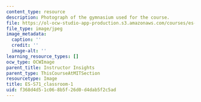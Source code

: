 ```yaml
---
content_type: resource
description: Photograph of the gymnasium used for the course.
file: https://ol-ocw-studio-app-production.s3.amazonaws.com/courses/es-s71-increasing-your-physical-intelligence-enhancing-your-social-smarts-spring-2014/f368d4d51c068b5f26d0d4dab5f2c5ad_ES-S71_classroom-1.JPG
file_type: image/jpeg
image_metadata:
  caption: ''
  credit: ''
  image-alt: ''
learning_resource_types: []
ocw_type: OCWImage
parent_title: Instructor Insights
parent_type: ThisCourseAtMITSection
resourcetype: Image
title: ES-S71_classroom-1
uid: f368d4d5-1c06-8b5f-26d0-d4dab5f2c5ad
---
```

